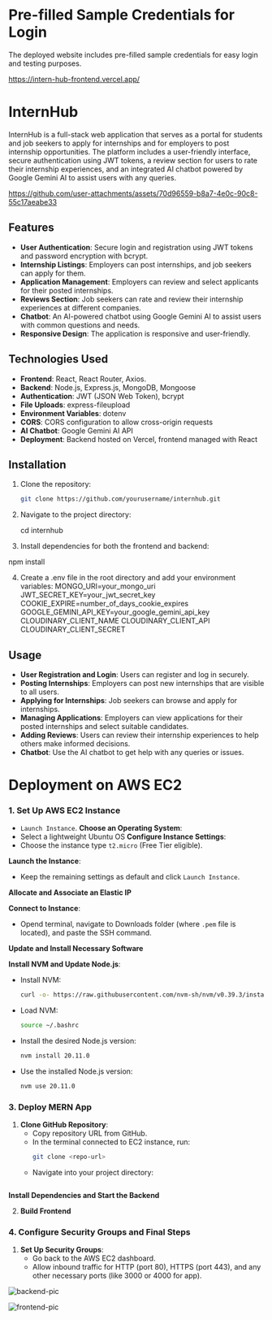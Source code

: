 # Pre-filled Sample Credentials for Login

The deployed website includes pre-filled sample credentials for easy login and testing purposes.

https://intern-hub-frontend.vercel.app/

# InternHub

InternHub is a full-stack web application that serves as a portal for students and job seekers to apply for internships and for employers to post internship opportunities. The platform includes a user-friendly interface, secure authentication using JWT tokens, a review section for users to rate their internship experiences, and an integrated AI chatbot powered by Google Gemini AI to assist users with any queries.




https://github.com/user-attachments/assets/70d96559-b8a7-4e0c-90c8-55c17aeabe33





## Features

- **User Authentication**: Secure login and registration using JWT tokens and password encryption with bcrypt.
- **Internship Listings**: Employers can post internships, and job seekers can apply for them.
- **Application Management**: Employers can review and select applicants for their posted internships.
- **Reviews Section**: Job seekers can rate and review their internship experiences at different companies.
- **Chatbot**: An AI-powered chatbot using Google Gemini AI to assist users with common questions and needs.
- **Responsive Design**: The application is responsive and user-friendly.

## Technologies Used

- **Frontend**: React, React Router, Axios.
- **Backend**: Node.js, Express.js, MongoDB, Mongoose
- **Authentication**: JWT (JSON Web Token), bcrypt
- **File Uploads**: express-fileupload
- **Environment Variables**: dotenv
- **CORS**: CORS configuration to allow cross-origin requests
- **AI Chatbot**: Google Gemini AI API
- **Deployment**: Backend hosted on Vercel, frontend managed with React

## Installation

1. Clone the repository:

   ```bash
   git clone https://github.com/yourusername/internhub.git

2. Navigate to the project directory:

   cd internhub

3. Install dependencies for both the frontend and backend:

npm install

4. Create a .env file in the root directory and add your environment variables:
MONGO_URI=your_mongo_uri
JWT_SECRET_KEY=your_jwt_secret_key
COOKIE_EXPIRE=number_of_days_cookie_expires
GOOGLE_GEMINI_API_KEY=your_google_gemini_api_key
CLOUDINARY_CLIENT_NAME 
CLOUDINARY_CLIENT_API 
CLOUDINARY_CLIENT_SECRET

## Usage

- **User Registration and Login**: Users can register and log in securely.
- **Posting Internships**: Employers can post new internships that are visible to all users.
- **Applying for Internships**: Job seekers can browse and apply for internships.
- **Managing Applications**: Employers can view applications for their posted internships and select suitable candidates.
- **Adding Reviews**: Users can review their internship experiences to help others make informed decisions.
- **Chatbot**: Use the AI chatbot to get help with any queries or issues.



# Deployment on AWS EC2

### 1. Set Up  AWS EC2 Instance
   - `Launch Instance`.
**Choose an Operating System**:
   - Select a lightweight Ubuntu OS 
**Configure Instance Settings**:
   - Choose the instance type `t2.micro` (Free Tier eligible).

**Launch the Instance**:
   - Keep the remaining settings as default and click `Launch Instance`.

**Allocate and Associate an Elastic IP**

**Connect to  Instance**:

   - Opend terminal, navigate to  Downloads folder (where `.pem` file is located), and paste the SSH command.


**Update and Install Necessary Software**

**Install NVM and Update Node.js**:
   - Install NVM:
     ```bash
     curl -o- https://raw.githubusercontent.com/nvm-sh/nvm/v0.39.3/install.sh | bash
     ```
   - Load NVM:
     ```bash
     source ~/.bashrc
     ```
   - Install the desired Node.js version:
     ```bash
     nvm install 20.11.0
     ```
   - Use the installed Node.js version:
     ```bash
     nvm use 20.11.0
     ```

### 3. Deploy  MERN App

1. **Clone  GitHub Repository**:
   - Copy  repository URL from GitHub.
   - In the terminal connected to  EC2 instance, run:
     ```bash
     git clone <repo-url>
     ```
   - Navigate into your project directory:
     ```bash

 **Install Dependencies and Start the Backend**

2. **Build  Frontend**

### 4. Configure Security Groups and Final Steps

1. **Set Up Security Groups**:
   - Go back to the AWS EC2 dashboard.
   - Allow inbound traffic for HTTP (port 80), HTTPS (port 443), and any other necessary ports (like 3000 or 4000 for  app).





![backend-pic](https://github.com/user-attachments/assets/e3cf254c-a10b-41ab-88e1-08e59ecdc5ee)



![frontend-pic](https://github.com/user-attachments/assets/9068af6d-cb4f-45ba-8c3f-07e19b7b58e7)


   
